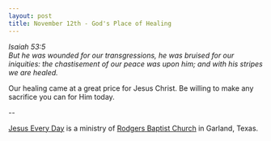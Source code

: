 ```yaml
---
layout: post
title: November 12th - God's Place of Healing
---
```


_Isaiah 53:5  
But he was wounded for our transgressions, he was bruised for our
iniquities: the chastisement of our peace was upon him; and with his
stripes we are healed._

Our healing came at a great price for Jesus Christ. Be willing to
make any sacrifice you can for Him today.

 --

<a href=http://jesuseveryday.net>Jesus Every Day</a> is a ministry of <a href=http://rodgersbaptist.net>Rodgers Baptist Church</a> in Garland, Texas.
